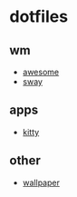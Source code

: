 # dotfiles

## wm

* [awesome](.config/awesome/)
* [sway](.config/sway/)

## apps

* [kitty](.config/kitty/)

## other

* [wallpaper](.wallpaper/)
